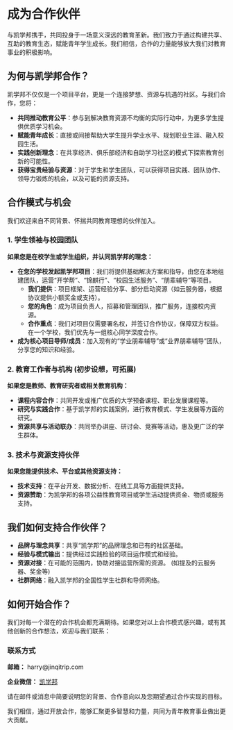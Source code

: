 # 成为合作伙伴

与凯学邦携手，共同投身于一场意义深远的教育革新。我们致力于通过构建共享、互助的教育生态，赋能青年学生成长。我们相信，合作的力量能够放大我们对教育事业的积极影响。

## 为何与凯学邦合作？

凯学邦不仅仅是一个项目平台，更是一个连接梦想、资源与机遇的社区。与我们合作，您将：

*   **共同推动教育公平**：参与到解决教育资源不均衡的实际行动中，为更多学生提供优质学习机会。
*   **赋能青年成长**：直接或间接帮助大学生提升学业水平、规划职业生涯、融入校园生活。
*   **实践创新理念**：在共享经济、俱乐部经济和自助学习社区的模式下探索教育创新的可能性。
*   **获得宝贵经验与资源**：对于学生和学生团队，可以获得项目实践、团队协作、领导力锻炼的机会，以及可能的资源支持。

## 合作模式与机会

我们欢迎来自不同背景、怀揣共同教育理想的伙伴加入。

### 1. 学生领袖与校园团队

**如果您是在校学生或学生组织，并认同凯学邦的理念：**

*   **在您的学校发起凯学邦项目**：我们将提供基础解决方案和指导，由您在本地组建团队，运营“开学帮”、“锦麒行”、“校园生活服务”、“朋辈辅导”等项目。
    *   **我们提供**：项目框架、运营经验分享、部分启动资源（如云服务器，根据协议提供小额奖金或支持）。
    *   **您的角色**：成为项目负责人，招募和管理团队，推广服务，连接校内资源。
    *   **合作重点**：我们对项目仅需要署名权，并签订合作协议，保障双方权益。在一个学校，我们优先与一组核心同学深度合作。
*   **成为核心项目导师/成员**：加入现有的“学业朋辈辅导”或“业界朋辈辅导”团队，分享您的知识和经验。

### 2. 教育工作者与机构 (初步设想，可拓展)

**如果您是教师、教育研究者或相关教育机构：**

*   **课程内容合作**：共同开发或推广优质的大学预备课程、职业发展课程等。
*   **研究与实践合作**：基于凯学邦的实践案例，进行教育模式、学生发展等方面的研究。
*   **资源共享与活动联办**：共同举办讲座、研讨会、竞赛等活动，惠及更广泛的学生群体。

### 3. 技术与资源支持伙伴

**如果您能提供技术、平台或其他资源支持：**

*   **技术支持**：在平台开发、数据分析、在线工具等方面提供支持。
*   **资源赞助**：为凯学邦的各项公益性教育项目或学生活动提供资金、物资或服务支持。

## 我们如何支持合作伙伴？

*   **品牌与理念共享**：共享“凯学邦”的品牌理念和已有的社区基础。
*   **经验与模式输出**：提供经过实践检验的项目运作模式和经验。
*   **资源对接**：在可能的范围内，协助对接运营所需的资源。 (如提及的云服务器、奖金等)
*   **社群网络**：融入凯学邦的全国性学生社群和导师网络。

## 如何开始合作？

我们对每一个潜在的合作机会都充满期待。如果您对以上合作模式感兴趣，或有其他创新的合作想法，欢迎与我们联系：

<div class="contact-info">
  <h3>联系方式</h3>
  <p><strong>邮箱：</strong> harry@jinqitrip.com</p>
  <p><strong>企业微信：</strong> <a href="https://work.weixin.qq.com/ca/cawcded25274db25f6">凯学邦</a></p>
  <p>请在邮件或消息中简要说明您的背景、合作意向以及您期望通过合作实现的目标。</p>
</div>

我们相信，通过开放合作，能够汇聚更多智慧和力量，共同为青年教育事业做出更大贡献。